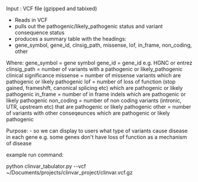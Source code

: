 Input : VCF file (gzipped and tabixed)

- Reads in VCF
- pulls out the pathogenic/likely_pathogenic status and variant consequence status
- produces a summary table with the headings:
- gene_symbol, gene_id, clnsig_path, missense, lof, in_frame, non_coding, other

Where:
    gene_symbol = gene symbol
    gene_id = gene_id e.g. HGNC or entrez
    clinsig_path = number of variants with a pathogenic or likely_pathogenic clinical significance
    missense = number of missense variants which are pathogenic or likely pathogenic
    lof = number of loss of function (stop gained, frameshift, canonical splicing etc) which are pathogenic or likely pathogenic
    in_frame = number of in frame indels which are pathogenic or likely pathogenic
    non_coding = number of non coding variants (intronic, UTR, upstream etc) that are pathogenic or likely pathogenic
    other = number of variants with other conseqeunces which are  pathogenic or likely pathogenic

Purpose:
    - so we can display to users what type of variants cause disease in each gene e.g. some genes don't have loss of function as a mechanism of disease

example run command:

python clinvar_tabulator.py --vcf ~/Documents/projects/clinvar_project/clinvar.vcf.gz